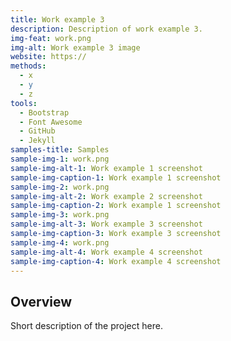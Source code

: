```yaml
---
title: Work example 3
description: Description of work example 3.
img-feat: work.png
img-alt: Work example 3 image
website: https://
methods:
  - x
  - y
  - z
tools:
  - Bootstrap
  - Font Awesome
  - GitHub
  - Jekyll
samples-title: Samples
sample-img-1: work.png
sample-img-alt-1: Work example 1 screenshot
sample-img-caption-1: Work example 1 screenshot
sample-img-2: work.png
sample-img-alt-2: Work example 2 screenshot
sample-img-caption-2: Work example 1 screenshot
sample-img-3: work.png
sample-img-alt-3: Work example 3 screenshot
sample-img-caption-3: Work example 3 screenshot
sample-img-4: work.png
sample-img-alt-4: Work example 4 screenshot
sample-img-caption-4: Work example 4 screenshot
---
```


## Overview

Short description of the project here.

